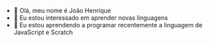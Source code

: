 - 👋 Olá, meu nome é João Henrique
- 👀 Eu estou interessado em aprender novas linguagens 
- 🌱 Eu estou aprendendo a programar recentemente a linguagem de JavaScript e Scratch


<!---
Juaumhl/Juaumhl is a ✨ special ✨ repository because its `README.md` (this file) appears on your GitHub profile.
You can click the Preview link to take a look at your changes.
--->
